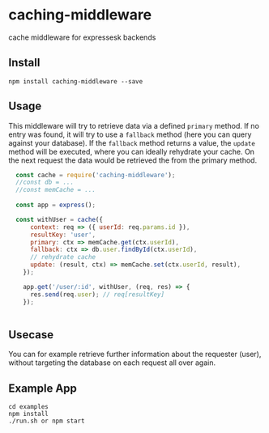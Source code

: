 # caching-middleware
cache middleware for expressesk backends

## Install

`npm install caching-middleware --save`

## Usage

This middleware will try to retrieve data via a defined `primary` method.
If no entry was found, it will try to use a `fallback` method (here you can query against your database). If the `fallback` method returns a value, the `update`
method will be executed, where you can ideally rehydrate your cache. On the next request the data would be retrieved the from the primary method.


```javascript
  const cache = require('caching-middleware');
  //const db = ...
  //const memCache = ...
  
  const app = express();

  const withUser = cache({
      context: req => ({ userId: req.params.id }),
      resultKey: 'user',
      primary: ctx => memCache.get(ctx.userId),
      fallback: ctx => db.user.findById(ctx.userId),
      // rehydrate cache
      update: (result, ctx) => memCache.set(ctx.userId, result),
    });

    app.get('/user/:id', withUser, (req, res) => {
      res.send(req.user); // req[resultKey]
    });
  
```

## Usecase

You can for example retrieve further information about the requester (user), without targeting the database on each
request all over again. 

## Example App

```
cd examples
npm install
./run.sh or npm start
```
